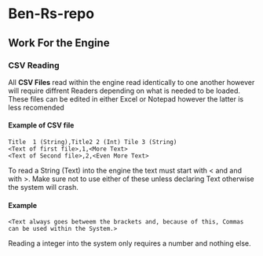 # Ben-Rs-repo

## Work For the Engine

### CSV Reading

All **CSV Files** read within the engine read identically to one another however will require diffrent Readers depending on what is needed to be loaded. These files can be edited in either Excel or Notepad however the latter is less recomended

#### Example of CSV file

```
Title  1 (String),Title2 2 (Int) Tile 3 (String)
<Text of first file>,1,<More Text>
<Text of Second file>,2,<Even More Text>
```

To read a String (Text) into the engine the text must start with < and and with >. Make sure not to use either of these unless declaring Text otherwise the system will crash.

#### Example

```<Text always goes betweem the brackets and, because of this, Commas can be used within the System.>```

Reading a integer into the system only requires a number and nothing else.
